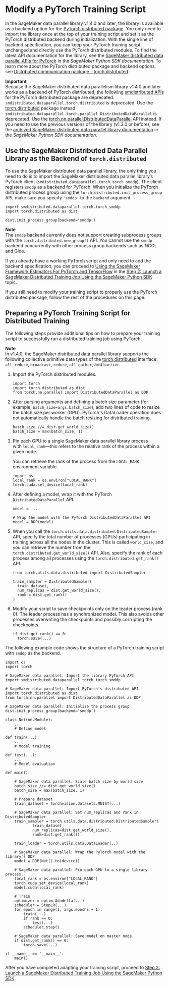 # Modify a PyTorch Training Script<a name="data-parallel-modify-sdp-pt"></a>

In the SageMaker data parallel library v1\.4\.0 and later, the library is available as a backend option for the [PyTorch distributed package](https://pytorch.org/tutorials/beginner/dist_overview.html)\. You only need to import the library once at the top of your training script and set it as the PyTorch distributed backend during initialization\. With the single line of backend specification, you can keep your PyTorch training script unchanged and directly use the PyTorch distributed modules\. To find the latest API documentation for the library, see the [SageMaker distributed data parallel APIs for PyTorch](https://sagemaker.readthedocs.io/en/stable/api/training/sdp_versions/latest/smd_data_parallel_pytorch.html) in the *SageMaker Python SDK documentation*\. To learn more about the PyTorch distributed package and backend options, see [Distributed communication package \- torch\.distributed](https://pytorch.org/docs/stable/distributed.html)\.

**Important**  
Because the SageMaker distributed data parallelism library v1\.4\.0 and later works as a backend of PyTorch distributed, the following [smdistributed APIs](https://sagemaker.readthedocs.io/en/stable/api/training/sdp_versions/latest/smd_data_parallel_pytorch.html#pytorch-api) for the PyTorch distributed package are deprecated\.  
`smdistributed.dataparallel.torch.distributed` is deprecated\. Use the [torch\.distributed](https://pytorch.org/docs/stable/distributed.html) package instead\.
`smdistributed.dataparallel.torch.parallel.DistributedDataParallel` is deprecated\. Use the [torch\.nn\.parallel\.DistributedDataParallel](https://pytorch.org/docs/stable/generated/torch.nn.parallel.DistributedDataParallel.html) API instead\.
If you need to use the previous versions of the library \(v1\.3\.0 or before\), see the [archived SageMaker distributed data parallel library documentation](https://sagemaker.readthedocs.io/en/stable/api/training/sdp_versions/latest.html#documentation-archive) in the *SageMaker Python SDK documentation*\.

## Use the SageMaker Distributed Data Parallel Library as the Backend of `torch.distributed`<a name="data-parallel-enable-smddp-backend"></a>

To use the SageMaker distributed data parallel library, the only thing you need to do is to import the SageMaker distributed data parallel library’s PyTorch client \(`smdistributed.dataparallel.torch.torch_smddp`\)\. The client registers `smddp` as a backend for PyTorch\. When you initialize the PyTorch distributed process group using the `torch.distributed.init_process_group` API, make sure you specify `'smddp'` to the `backend` argument\.

```
import smdistributed.dataparallel.torch.torch_smddp
import torch.distributed as dist

dist.init_process_group(backend='smddp')
```

**Note**  
The `smddp` backend currently does not support creating subprocess groups with the `torch.distributed.new_group()` API\. You cannot use the `smddp` backend concurrently with other process group backends such as NCCL and Gloo\.

If you already have a working PyTorch script and only need to add the backend specification, you can proceed to [Using the SageMaker Framework Estimators For PyTorch and TensorFlow](data-parallel-use-api.md#data-parallel-framework-estimator) in the [Step 2: Launch a SageMaker Distributed Training Job Using the SageMaker Python SDK](data-parallel-use-api.md) topic\. 

If you still need to modify your training script to properly use the PyTorch distributed package, follow the rest of the procedures on this page\.

## Preparing a PyTorch Training Script for Distributed Training<a name="data-parallel-how-to-modify-sdp-pt"></a>

The following steps provide additional tips on how to prepare your training script to successfully run a distributed training job using PyTorch\.

**Note**  
In v1\.4\.0, the SageMaker distributed data parallel library supports the following collective primitive data types of the [torch\.distributed](https://pytorch.org/docs/stable/distributed.html) interface: `all_reduce`, `broadcast`, `reduce`, `all_gather`, and `barrier`\.

1. Import the PyTorch distributed modules\.

   ```
   import torch
   import torch.distributed as dist
   from torch.nn.parallel import DistributedDataParallel as DDP
   ```

1. After parsing arguments and defining a batch size parameter \(for example, `batch_size=args.batch_size`\), add two lines of code to resize the batch size per worker \(GPU\)\. PyTorch's DataLoader operation does not automatically handle the batch resizing for distributed training\.

   ```
   batch_size //= dist.get_world_size()
   batch_size = max(batch_size, 1)
   ```

1. Pin each GPU to a single SageMaker data parallel library process with `local_rank`—this refers to the relative rank of the process within a given node\.

   You can retrieve the rank of the process from the `LOCAL_RANK` environment variable\.

   ```
   import os
   local_rank = os.environ["LOCAL_RANK"]
   torch.cuda.set_device(local_rank)
   ```

1. After defining a model, wrap it with the PyTorch `DistributedDataParallel` API\.

   ```
   model = ...
   
   # Wrap the model with the PyTorch DistributedDataParallel API
   model = DDP(model)
   ```

1. When you call the `torch.utils.data.distributed.DistributedSampler` API, specify the total number of processes \(GPUs\) participating in training across all the nodes in the cluster\. This is called `world_size`, and you can retrieve the number from the `torch.distributed.get_world_size()` API\. Also, specify the rank of each process among all processes using the `torch.distributed.get_rank()` API\.

   ```
   from torch.utils.data.distributed import DistributedSampler
   
   train_sampler = DistributedSampler(
     train_dataset, 
     num_replicas = dist.get_world_size(), 
     rank = dist.get_rank()
   )
   ```

1. Modify your script to save checkpoints only on the leader process \(rank 0\)\. The leader process has a synchronized model\. This also avoids other processes overwriting the checkpoints and possibly corrupting the checkpoints\.

   ```
   if dist.get_rank() == 0:
     torch.save(...)
   ```

The following example code shows the structure of a PyTorch training script with `smddp` as the backend\. 

```
import os
import torch

# SageMaker data parallel: Import the library PyTorch API
import smdistributed.dataparallel.torch.torch_smddp

# SageMaker data parallel: Import PyTorch's distributed API
import torch.distributed as dist
from torch.nn.parallel import DistributedDataParallel as DDP

# SageMaker data parallel: Initialize the process group
dist.init_process_group(backend='smddp')

class Net(nn.Module):
    ...
    # Define model

def train(...):
    ...
    # Model training

def test(...):
    ...
    # Model evaluation

def main():
    
    # SageMaker data parallel: Scale batch size by world size
    batch_size //= dist.get_world_size()
    batch_size = max(batch_size, 1)

    # Prepare dataset
    train_dataset = torchvision.datasets.MNIST(...)
 
    # SageMaker data parallel: Set num_replicas and rank in DistributedSampler
    train_sampler = torch.utils.data.distributed.DistributedSampler(
            train_dataset,
            num_replicas=dist.get_world_size(),
            rank=dist.get_rank())
 
    train_loader = torch.utils.data.DataLoader(..)
 
    # SageMaker data parallel: Wrap the PyTorch model with the library's DDP
    model = DDP(Net().to(device))
    
    # SageMaker data parallel: Pin each GPU to a single library process.
    local_rank = os.environ["LOCAL_RANK"] 
    torch.cuda.set_device(local_rank)
    model.cuda(local_rank)
    
    # Train
    optimizer = optim.Adadelta(...)
    scheduler = StepLR(...)
    for epoch in range(1, args.epochs + 1):
        train(...)
        if rank == 0:
            test(...)
        scheduler.step()

    # SageMaker data parallel: Save model on master node.
    if dist.get_rank() == 0:
        torch.save(...)

if __name__ == '__main__':
    main()
```

After you have completed adapting your training script, proceed to [Step 2: Launch a SageMaker Distributed Training Job Using the SageMaker Python SDK](data-parallel-use-api.md)\. 